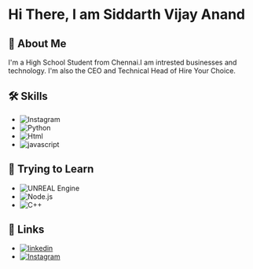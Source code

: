 # Hi There, I am Siddarth Vijay Anand



## 🚀 About Me
I'm a High School Student from Chennai.I am intrested businesses and technology.
I'm also the CEO and Technical Head of Hire Your Choice.

## 🛠 Skills
- ![Instagram](https://img.shields.io/badge/React-20232A?style=for-the-badge&logo=react&logoColor=61DAFB)
- ![Python](https://img.shields.io/badge/Python-FFD43B?style=for-the-badge&logo=python&logoColor=blue)
- ![Html](https://img.shields.io/badge/HTML5-E34F26?style=for-the-badge&logo=html5&logoColor=white)
- ![javascript](https://img.shields.io/badge/JavaScript-323330?style=for-the-badge&logo=javascript&logoColor=F7DF1E)

## 👻 Trying to Learn
- ![UNREAL Engine](https://img.shields.io/badge/-Unreal%20Engine-313131?style=for-the-badge&logo=unreal-engine&logoColor=white)
- ![Node.js](https://img.shields.io/badge/Node.js-339933?style=for-the-badge&logo=nodedotjs&logoColor=white)
- ![C++](https://img.shields.io/badge/C%2B%2B-00599C?style=for-the-badge&logo=c%2B%2B&logoColor=white)
## 🔗 Links
- [![linkedin](https://img.shields.io/badge/linkedin-0A66C2?style=for-the-badge&logo=linkedin&logoColor=white)](https://www.linkedin.com/in/siddarth-vijay-anand-97a1b7214/)
- [![Instagram](https://img.shields.io/badge/Instagram-E4405F?style=for-the-badge&logo=instagram&logoColor=white)](https://www.instagram.com/sid_vj/)

